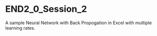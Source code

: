# END2_0_Session_2

A sample Neural Network with Back Propogation in Excel with multiple learning rates.
